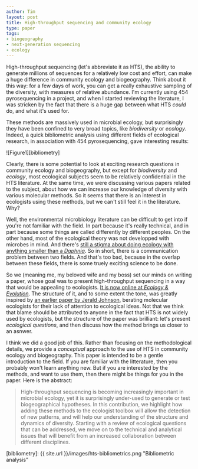 ```yaml
---
author: Tim
layout: post
title: High-throughput sequencing and community ecology
type: paper
tags:
- biogeography
- next-generation sequencing
- ecology
---
```


High-throughput sequencing (let's abbreviate it as HTS), the ability to generate millions of sequences for a relatively low cost and effort, can make a huge difference in community ecology and biogeography. Think about it this way: for a few days of work, you can get a really exhaustive sampling of the diversity, with measures of relative abundance. I'm currently using 454 pyrosequencing in a project, and when I started reviewing the literature, I was stricken by the fact that there is a huge gap between what HTS *could* do, and what it's used for. 

These methods are massively used in microbial ecology, but surprisingly they have been confined to very broad topics, like *biodiversity* or *ecology*. Indeed, a quick bibliometric analysis using different fields of ecological research, in association with 454 pyrosequencing, gave interesting results:

![Figure1][bibliometry]

Clearly, there is some potential to look at exciting research questions in community ecology and biogeography, but except for *biodiversity* and *ecology*, most ecological subjects seem to be relatively confidential in the HTS literature. At the same time, we were discussing various papers related to the subject, about how we can increase our knowledge of diversity with various molecular methods. So it seems that there is an interest in ecologists using these methods, but we can't still feel it in the literature. Why?

Well, the environmental microbiology literature can be difficult to get into if you're not familiar with the field. In part because it's really technical, and in part because some things are called differently by different peoples. On the other hand, most of the ecological theory was not developped with microbes in mind. And there's [still a stigma about doing ecology with anything smaller than a *Daphnia*](http://oikosjournal.wordpress.com/2011/06/10/objections-to-microcosms-in-ecology-and-their-answers/). So in short, there is a communication problem between two fields. And that's too bad, because in the overlap between these fields, there is some truely exciting science to be done.

So we (meaning me, my beloved wife and my boss) set our minds on writing a paper, whose goal was to present high-throughput sequencing in a way that would be appealing to ecologists. [It is now online at *Ecology & Evolution*](http://onlinelibrary.wiley.com/doi/10.1002/ece3.508/abstract). The structure of it, and to some extent the tone, was greatly inspired by [an earlier paper by Jerald Johnson](http://doi.wiley.com/10.1111/j.1600-0706.2009.17557.x), berating molecular ecologists for their lack of attention to ecological ideas. Not that we think that blame should be attributed to anyone in the fact that HTS is not widely used by ecologists, but the structure of the paper was brilliant: let's present *ecological questions*, and then discuss how the method brings us closer to an asnwer.

I think we did a good job of this. Rather than focusing on the methodological details, we provide a *conceptual* approach to the use of HTS in community ecology and biogeography. This paper is intended to be a gentle introduction to the field. If you are familiar with the litterature, then you probably won't learn anything new. But if you are interested by the methods, and want to use them, then there might be things for you in the paper. Here is the abstract:

> High-throughput sequencing is becoming increasingly important in microbial ecology, yet it is surprisingly under-used to generate or test biogeographical hypotheses. In this contribution, we highlight how adding these methods to the ecologist toolbox will allow the detection of new patterns, and will help our understanding of the structure and dynamics of diversity. Starting with a review of ecological questions that can be addressed, we move on to the technical and analytical issues that will benefit from an increased collaboration between different disciplines.

[bibliometry]: {{ site.url }}/images/hts-bibliometrics.png  "Bibliometric analysis"
